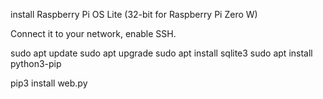 install Raspberry Pi OS Lite (32-bit for Raspberry Pi Zero W)

Connect it to your network, enable SSH.

sudo apt update
sudo apt upgrade
sudo apt install sqlite3
sudo apt install python3-pip

pip3 install web.py